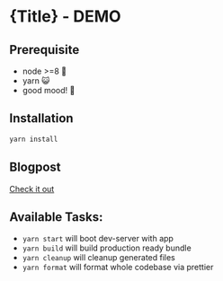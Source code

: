 # {Title} - DEMO

## Prerequisite

- node >=8 📠
- yarn 😺
- good mood! 👀

## Installation

```sh
yarn install
```

## Blogpost

[Check it out](./blogpost.md)

## Available Tasks:

- `yarn start` will boot dev-server with app
- `yarn build` will build production ready bundle
- `yarn cleanup` will cleanup generated files
- `yarn format` will format whole codebase via prettier

